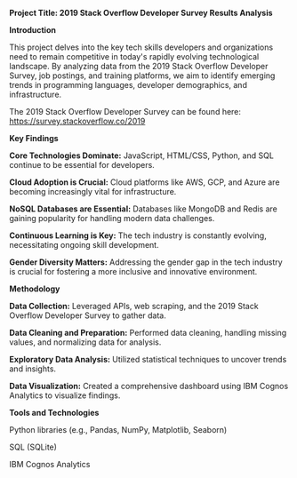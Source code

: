 **Project Title: 2019 Stack Overflow Developer Survey Results Analysis**




**Introduction**

This project delves into the key tech skills developers and organizations need to remain competitive in today's rapidly evolving technological landscape. 
By analyzing data from the 2019 Stack Overflow Developer Survey, job postings, and training platforms, we aim to identify emerging trends in programming languages, developer demographics, and infrastructure.

The 2019 Stack Overflow Developer Survey can be found here: https://survey.stackoverflow.co/2019





**Key Findings**

**Core Technologies Dominate:** JavaScript, HTML/CSS, Python, and SQL continue to be essential for developers.

**Cloud Adoption is Crucial:** Cloud platforms like AWS, GCP, and Azure are becoming increasingly vital for infrastructure.

**NoSQL Databases are Essential:** Databases like MongoDB and Redis are gaining popularity for handling modern data challenges.

**Continuous Learning is Key:** The tech industry is constantly evolving, necessitating ongoing skill development.

**Gender Diversity Matters:** Addressing the gender gap in the tech industry is crucial for fostering a more inclusive and innovative environment.





**Methodology**

**Data Collection:** Leveraged APIs, web scraping, and the 2019 Stack Overflow Developer Survey to gather data.

**Data Cleaning and Preparation:** Performed data cleaning, handling missing values, and normalizing data for analysis.

**Exploratory Data Analysis:** Utilized statistical techniques to uncover trends and insights.

**Data Visualization:** Created a comprehensive dashboard using IBM Cognos Analytics to visualize findings.




**Tools and Technologies**

Python libraries (e.g., Pandas, NumPy, Matplotlib, Seaborn)

SQL (SQLite)

IBM Cognos Analytics
